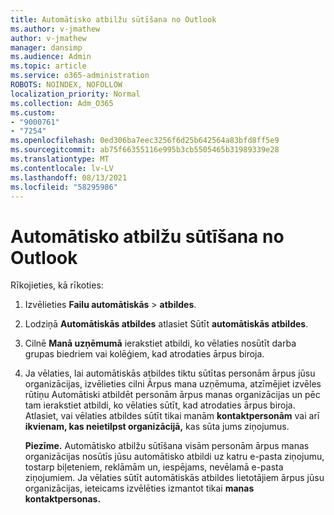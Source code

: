 ```yaml
---
title: Automātisko atbilžu sūtīšana no Outlook
ms.author: v-jmathew
author: v-jmathew
manager: dansimp
ms.audience: Admin
ms.topic: article
ms.service: o365-administration
ROBOTS: NOINDEX, NOFOLLOW
localization_priority: Normal
ms.collection: Adm_O365
ms.custom:
- "9000761"
- "7254"
ms.openlocfilehash: 0ed306ba7eec3256f6d25b642564a83bfd8ff5e9
ms.sourcegitcommit: ab75f66355116e995b3cb5505465b31989339e28
ms.translationtype: MT
ms.contentlocale: lv-LV
ms.lasthandoff: 08/13/2021
ms.locfileid: "58295986"
---
```

# <a name="send-automatic-replies-from-outlook"></a>Automātisko atbilžu sūtīšana no Outlook

Rīkojieties, kā rīkoties:

1. Izvēlieties **Failu automātiskās**  >  **atbildes**.
2. Lodziņā **Automātiskās atbildes** atlasiet Sūtīt **automātiskās atbildes**.
3. Cilnē **Manā uzņēmumā** ierakstiet atbildi, ko vēlaties nosūtīt darba grupas biedriem vai kolēģiem, kad atrodaties ārpus biroja.
4. Ja vēlaties, lai automātiskās atbildes tiktu sūtītas personām ārpus jūsu  organizācijas, izvēlieties cilni  Ārpus mana uzņēmuma, atzīmējiet izvēles rūtiņu Automātiski atbildēt personām ārpus manas organizācijas un pēc tam ierakstiet atbildi, ko vēlaties sūtīt, kad atrodaties ārpus biroja. Atlasiet, vai vēlaties atbildes sūtīt tikai manām **kontaktpersonām** vai arī **ikvienam, kas neietilpst organizācijā,** kas sūta jums ziņojumus.

    **Piezīme.** Automātisko atbilžu sūtīšana visām personām ārpus manas organizācijas nosūtīs jūsu automātisko atbildi uz katru e-pasta ziņojumu, tostarp biļeteniem, reklāmām un, iespējams, nevēlamā e-pasta ziņojumiem.  Ja vēlaties sūtīt automātiskās atbildes lietotājiem ārpus jūsu organizācijas, ieteicams izvēlēties izmantot tikai **manas kontaktpersonas.**
